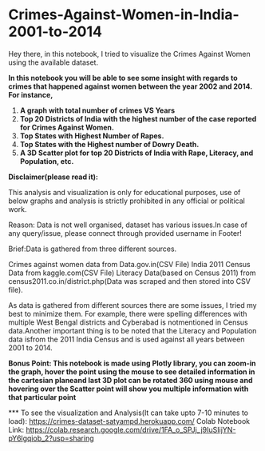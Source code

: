 # Crimes-Against-Women-in-India-2001-to-2014


Hey there, in this notebook, I tried to visualize the Crimes Against Women using the available dataset.

**In this notebook you will be able to see some insight with regards to crimes that happened against women between the year 2002 and 2014. For instance,**
1. **A graph with total number of crimes VS Years**
2. **Top 20 Districts of India with the highest number of the case reported for Crimes Against Women.**
3. **Top States with Highest Number of Rapes.**
4. **Top States with the Highest number of Dowry Death.**
5. **A 3D Scatter plot for top 20 Districts of India with Rape, Literacy, and Population, etc.**

**Disclaimer(please read it):**

This analysis and visualization is only for educational purposes, use of below
graphs and analysis is strictly prohibited in any official or political work.

Reason: Data is not well organised, dataset has various issues.In case of any
query/issue, please connect through provided username in Footer! 

Brief:Data is gathered from three different sources.

Crimes against women data from Data.gov.in(CSV File)
India 2011 Census Data from kaggle.com(CSV File)
Literacy Data(based on Census 2011) from census2011.co.in/district.php(Data 
was scraped and then stored into CSV file).

As data is gathered from different sources there are some issues, I tried my best 
to minimize them. For example, there were spelling differences with multiple 
West Bengal districts and Cyberabad is notmentioned in Census data.Another important
thing is to be noted that the Literacy and Population data isfrom the 2011 India
Census and is used against all years between 2001 to 2014.

**Bonus Point: This notebook is made using Plotly library, you can zoom-in the graph,
hover the point using the mouse to see detailed information in the cartesian
planeand last 3D plot can be rotated 360 using mouse and hovering over the Scatter
point will show you multiple information with that particular point**


*** To see the visualization and Analysis(It can take upto 7-10 minutes to load): https://crimes-dataset-satyampd.herokuapp.com/
Colab Notebook Link: https://colab.research.google.com/drive/1FA_o_SPJj_j9IuSIijYN-pY6lgqiob_2?usp=sharing
